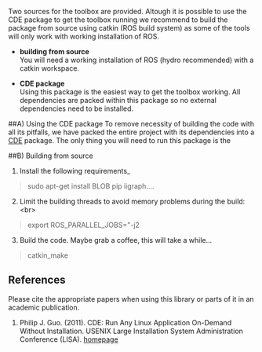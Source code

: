 Two sources for the toolbox are provided. Altough it is possible to use the CDE package to get the toolbox running we recommend to build the package from source using catkin (ROS build system) as some of the tools will only work with working installation of ROS.

* **building from source**<br>
    You will need a working installation of ROS (hydro recommended) with a catkin workspace.

* **CDE package**<br>
    Using this package is the easiest way to get the toolbox working. All dependencies are packed within this package so no external dependencies need to be installed.   


##A) Using the CDE package
To remove necessity of building the code with all its pitfalls, we have packed the entire project with its dependencies into a [CDE](#guo) package. The only thing you will need to run this package is the 


##B) Building from source
1. Install the following requirements_
> sudo apt-get install BLOB
> pip iigraph....

2. Limit the building threads to avoid memory problems during the build: <br\>
> export ROS_PARALLEL_JOBS="-j2

3. Build the code. Maybe grab a coffee, this will take a while...
> catkin_make


## References
Please cite the appropriate papers when using this library or parts of it in an academic publication.

1. <a name="guo"></a> Philip J. Guo. (2011). CDE: Run Any Linux Application On-Demand Without Installation.  USENIX Large Installation System Administration Conference (LISA). [homepage](http://www.pgbovine.net/cde.html)